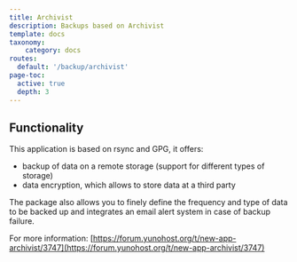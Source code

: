 ```yaml
---
title: Archivist
description: Backups based on Archivist
template: docs
taxonomy:
    category: docs
routes:
  default: '/backup/archivist'
page-toc:
  active: true
  depth: 3
---
```



## Functionality

This application is based on rsync and GPG, it offers:

* backup of data on a remote storage (support for different types of storage)
* data encryption, which allows to store data at a third party

The package also allows you to finely define the frequency and type of data to be backed up and integrates an email alert system in case of backup failure.

For more information: [https://forum.yunohost.org/t/new-app-archivist/3747](https://forum.yunohost.org/t/new-app-archivist/3747)
